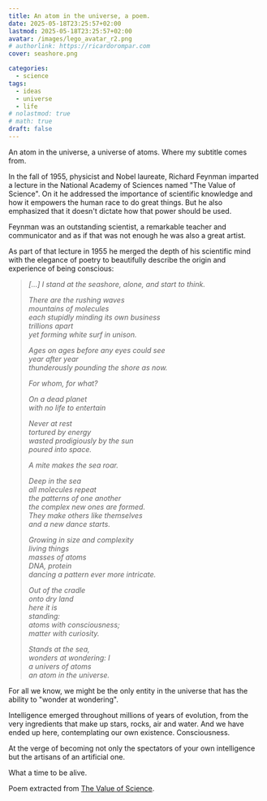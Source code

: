 ```yaml
---
title: An atom in the universe, a poem.
date: 2025-05-18T23:25:57+02:00
lastmod: 2025-05-18T23:25:57+02:00
avatar: /images/lego_avatar_r2.png
# authorlink: https://ricardorompar.com
cover: seashore.png

categories:
  - science
tags:
  - ideas
  - universe
  - life
# nolastmod: true
# math: true
draft: false
---
```


An atom in the universe, a universe of atoms. Where my subtitle comes from.

<!--more-->

In the fall of 1955, physicist and Nobel laureate, Richard Feynman imparted a lecture in the National Academy of Sciences named "The Value of Science". On it he addressed the importance of scientific knowledge and how it empowers the human race to do great things. But he also emphasized that it doesn't dictate how that power should be used.

Feynman was an outstanding scientist, a remarkable teacher and communicator and as if that was not enough he was also a great artist. 

As part of that lecture in 1955 he merged the depth of his scientific mind with the elegance of poetry to beautifully describe the origin and experience of being conscious:

> _[...] I stand at the seashore, alone, and start to think._
>
> _There are the rushing waves_ \
> _mountains of molecules_ \
> _each stupidly minding its own business_ \
> _trillions apart_ \
> _yet forming white surf in unison._
> 
> _Ages on ages before any eyes could see_ \
> _year after year_ \
> _thunderously pounding the shore as now._ 
> 
> _For whom, for what?_
> 
> _On a dead planet_ \
> _with no life to entertain_
> 
> _Never at rest_ \
> _tortured by energy_ \
> _wasted prodigiously by the sun_ \
> _poured into space._
> 
> _A mite makes the sea roar._
> 
> _Deep in the sea_ \
> _all molecules repeat_ \
> _the patterns of one another_ \
> _the complex new ones are formed._ \
> _They make others like themselves_ \
> _and a new dance starts._
> 
> _Growing in size and complexity_ \
> _living things_ \
> _masses of atoms_ \
> _DNA, protein_ \
> _dancing a pattern ever more intricate._
> 
> _Out of the cradle_ \
> _onto dry land_ \
> _here it is_ \
> _standing:_ \
> _atoms with consciousness;_ \
> _matter with curiosity._
> 
> _Stands at the sea,_ \
> _wonders at wondering: I_ \
> _a univers of atoms_ \
> _an atom in the universe._

For all we know, we might be the only entity in the universe that has the ability to "wonder at wondering".

Intelligence emerged throughout millions of years of evolution, from the very ingredients that make up stars, rocks, air and water. And we have ended up here, contemplating our own existence. Consciousness. 

At the verge of becoming not only the spectators of your own intelligence but the artisans of an artificial one.

What a time to be alive.

Poem extracted from [The Value of Science](https://archive.org/details/feynman_201604/mode/2up).
